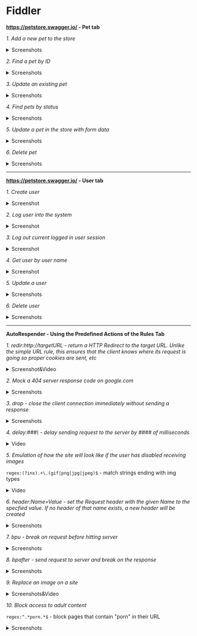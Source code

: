 # Fiddler

**https://petstore.swagger.io/ - Pet tab**

*1. Add a new pet to the store*

<details>
  <summary>Screenshots</summary>
  
  ![Fiddler](https://github.com/Meiliger/Fiddler/blob/main/Screenshots%20and%20Videos/Pet/Add%20a%20new%20pet%20-%20swagger.png)
  
  ![Fiddler](https://github.com/Meiliger/Fiddler/blob/main/Screenshots%20and%20Videos/Pet/Add%20parrot%20JSON.png)
</details>

*2. Find a pet by ID*

<details>
  <summary>Screenshots</summary>
  
  ![Fiddler](https://github.com/Meiliger/Fiddler/blob/main/Screenshots%20and%20Videos/Pet/Find%20pet%20-%20swagger.png)
  
  ![Fiddler](https://github.com/Meiliger/Fiddler/blob/main/Screenshots%20and%20Videos/Pet/Find%20pet%20-%20Fiddler.png)
</details>

*3. Update an existing pet*

<details>
  <summary>Screenshots</summary>
  
  ![Fiddler](https://github.com/Meiliger/Fiddler/blob/main/Screenshots%20and%20Videos/Pet/Update%20pet%20in%20swagger.png)
  
  ![Fiddler](https://github.com/Meiliger/Fiddler/blob/main/Screenshots%20and%20Videos/Pet/Update%20pet%20in%20fiddler.png)
</details>


*4. Find pets by status*

<details>
  <summary>Screenshots</summary>
  
  ![Fiddler](https://github.com/Meiliger/Fiddler/blob/main/Screenshots%20and%20Videos/Pet/Available%20in%20swagger.png)
  
  ![Fiddler](https://github.com/Meiliger/Fiddler/blob/main/Screenshots%20and%20Videos/Pet/Available%20-%20Fiddler.png)
</details>

*5. Update a pet in the store with form data*

<details>
  <summary>Screenshots</summary>
  
  ![Fiddler](https://github.com/Meiliger/Fiddler/blob/main/Screenshots%20and%20Videos/Pet/Update%20pet%20with%20form%20data%20-%20swagger.png)
  
  ![Fiddler](https://github.com/Meiliger/Fiddler/blob/main/Screenshots%20and%20Videos/Pet/Update%20pet%20with%20form%20data%20-%20Fiddler.png)
</details>

*6. Delete pet*

<details>
  <summary>Screenshots</summary>
  
  ![Fiddler](https://github.com/Meiliger/Fiddler/blob/main/Screenshots%20and%20Videos/Pet/Delete%20a%20pet%20in%20swagger.png)
  
  ![Fiddler](https://github.com/Meiliger/Fiddler/blob/main/Screenshots%20and%20Videos/Pet/Delete%20pet%20-%20Fiddler.png)
  
  ![Fiddler](https://github.com/Meiliger/Fiddler/blob/main/Screenshots%20and%20Videos/Pet/Get%20delete%20check.png)
</details>

***

**https://petstore.swagger.io/ - User tab**

*1. Create user*

<details>
  <summary>Screenshot</summary>
  
  ![Fiddler](https://github.com/Meiliger/Fiddler/blob/main/Screenshots%20and%20Videos/User/Create%20user.png)
</details>

*2. Log user into the system*

<details>
  <summary>Screenshot</summary>
  
  ![Fiddler](https://github.com/Meiliger/Fiddler/blob/main/Screenshots%20and%20Videos/User/Log%20in.png)
</details>

*3. Log out current logged in user session*

<details>
  <summary>Screenshot</summary>
  
  ![Fiddler](https://github.com/Meiliger/Fiddler/blob/main/Screenshots%20and%20Videos/User/Log%20out.png)
</details>

*4. Get user by user name*

<details>
  <summary>Screenshot</summary>
  
  ![Fiddler](https://github.com/Meiliger/Fiddler/blob/main/Screenshots%20and%20Videos/User/Get%20user%20by%20user%20name%201.png)
</details>

*5. Update a user*

<details>
  <summary>Screenshots</summary>
  
  ![Fiddler](https://github.com/Meiliger/Fiddler/blob/main/Screenshots%20and%20Videos/User/Updated%20user%20-%20Swagger.png)
  
  ![Fiddler](https://github.com/Meiliger/Fiddler/blob/main/Screenshots%20and%20Videos/User/Updated%20user%20-%20Fiddler.png)
  
  ![Fiddler](https://github.com/Meiliger/Fiddler/blob/main/Screenshots%20and%20Videos/User/Get%20user%20by%20user%20name%202.png)
</details>

*6. Delete user*

<details>
  <summary>Screenshots</summary>
  
  ![Fiddler](https://github.com/Meiliger/Fiddler/blob/main/Screenshots%20and%20Videos/User/Delete%20user.png)
  
  ![Fiddler](https://github.com/Meiliger/Fiddler/blob/main/Screenshots%20and%20Videos/User/Get%20user%20by%20user%20name%203.png)
</details>

***

**AutoRespender - Using the Predefined Actions of the Rules Tab**

*1. redir:http://targetURL - return a HTTP Redirect to the target URL. Unlike the simple URL rule, this ensures that the client knows where its request is going so proper cookies are sent, etc*

<details>
  <summary>Screenshot&Video</summary>
  
  ![Fiddler](https://github.com/Meiliger/Fiddler/blob/main/Screenshots%20and%20Videos/AutoRespender/Redirect.png)
  
  [![Fiddler](https://github.com/Meiliger/Fiddler/blob/main/Screenshots%20and%20Videos/Intro/Redirect%202.png)](https://drive.google.com/file/d/14_8q0qR81Ac0EZP0Nz6m5t2TbB5ssvVF/view?usp=share_link)
</details>

*2. Mock a 404 server response code on google.com*

<details>
  <summary>Screenshots</summary>
  
  ![Fiddler](https://github.com/Meiliger/Fiddler/blob/main/Screenshots%20and%20Videos/AutoRespender/404%201.png)
  
  ![Fiddler](https://github.com/Meiliger/Fiddler/blob/main/Screenshots%20and%20Videos/AutoRespender/404%202.png)
  
  ![Fiddler](https://github.com/Meiliger/Fiddler/blob/main/Screenshots%20and%20Videos/AutoRespender/404%203.png)
</details>

*3. drop - close the client connection immediately without sending a response*

<details>
  <summary>Screenshots</summary>
  
  ![Fiddler](https://github.com/Meiliger/Fiddler/blob/main/Screenshots%20and%20Videos/AutoRespender/dropped%201.png)
  
  ![Fiddler](https://github.com/Meiliger/Fiddler/blob/main/Screenshots%20and%20Videos/AutoRespender/dropped%202.png)
</details>

*4. delay:###\ - delay sending request to the server by #### of milliseconds*

<details>
  <summary>Video</summary>
  
  [![Fiddler](https://github.com/Meiliger/Fiddler/blob/main/Screenshots%20and%20Videos/Intro/Delay.png)](https://drive.google.com/file/d/1tUoOwTkT0vDoxw76zX3yGNPShs-2LbF0/view?usp=share_link)
</details>

*5. Emulation of how the site will look like if the user has disabled receiving images*

`regex:(?inx).+\.(gif|png|jpg|jpeg)$` - match strings ending with img types

<details>
  <summary>Video</summary>
  
  [![Fiddler](https://github.com/Meiliger/Fiddler/blob/main/Screenshots%20and%20Videos/Intro/Replace%20image.png)](https://drive.google.com/file/d/1zayco96z1n5PpawtxT4ZICB0eJIUt2O2/view?usp=share_link)
</details>

*6. header:Name=Value - set the Request header with the given Name to the specfied value. If no header of that name exists, a new header will be created*

<details>
  <summary>Screenshots</summary>
  
  ![Fiddler](https://github.com/Meiliger/Fiddler/blob/main/Screenshots%20and%20Videos/AutoRespender/add%20a%20header%201.png)
  
  ![Fiddler](https://github.com/Meiliger/Fiddler/blob/main/Screenshots%20and%20Videos/AutoRespender/add%20a%20header%202.png)
  
  ![Fiddler](https://github.com/Meiliger/Fiddler/blob/main/Screenshots%20and%20Videos/AutoRespender/change%20header%20on%20google%201.png)
  
  ![Fiddler](https://github.com/Meiliger/Fiddler/blob/main/Screenshots%20and%20Videos/AutoRespender/change%20header%20on%20google%202.png)
  
  [![Fiddler](https://github.com/Meiliger/Fiddler/blob/main/Screenshots%20and%20Videos/Intro/Change%20header%20on%20google%203.png)](https://drive.google.com/file/d/1P5QY69B_7g5ffh8bUG40GNu5BV-d_QtG/view?usp=share_link)
</details>

*7. bpu - break on request before hitting server*

<details>
  <summary>Screenshots</summary>
  
  ![Fiddler](https://github.com/Meiliger/Fiddler/blob/main/Screenshots%20and%20Videos/AutoRespender/petstoremain.png)
  
  ![Fiddler](https://github.com/Meiliger/Fiddler/blob/main/Screenshots%20and%20Videos/AutoRespender/bpu%201.png)
  
  ![Fiddler](https://github.com/Meiliger/Fiddler/blob/main/Screenshots%20and%20Videos/AutoRespender/bpu%202.png)
  
  ![Fiddler](https://github.com/Meiliger/Fiddler/blob/main/Screenshots%20and%20Videos/AutoRespender/bpu%203.png)
  
  ![Fiddler](https://github.com/Meiliger/Fiddler/blob/main/Screenshots%20and%20Videos/AutoRespender/bpu%204.png)
  
  ![Fiddler](https://github.com/Meiliger/Fiddler/blob/main/Screenshots%20and%20Videos/AutoRespender/bpu%205.png)
  
  ![Fiddler](https://github.com/Meiliger/Fiddler/blob/main/Screenshots%20and%20Videos/AutoRespender/bpu%206.png)
  
  ![Fiddler](https://github.com/Meiliger/Fiddler/blob/main/Screenshots%20and%20Videos/AutoRespender/bpu%207.png)
</details>

*8. bpafter - send request to server and break on the response*

<details>
  <summary>Screenshots</summary>
  
  ![Fiddler](https://github.com/Meiliger/Fiddler/blob/main/Screenshots%20and%20Videos/AutoRespender/bpafter%201.png)
  
  ![Fiddler](https://github.com/Meiliger/Fiddler/blob/main/Screenshots%20and%20Videos/AutoRespender/bpafter%202.png)
  
  ![Fiddler](https://github.com/Meiliger/Fiddler/blob/main/Screenshots%20and%20Videos/AutoRespender/bpafter%203.png)
</details>

*9. Replace an image on a site*

<details>
  <summary>Screenshots&Video</summary>
  
  ![Fiddler](https://github.com/Meiliger/Fiddler/blob/main/Screenshots%20and%20Videos/AutoRespender/replace%20image%201.png)
  
  ![Fiddler](https://github.com/Meiliger/Fiddler/blob/main/Screenshots%20and%20Videos/AutoRespender/replace%20image%202.png)
  
  ![Fiddler](https://github.com/Meiliger/Fiddler/blob/main/Screenshots%20and%20Videos/AutoRespender/replace%20image%203.png)
  
  [![Fiddler](https://github.com/Meiliger/Fiddler/blob/main/Screenshots%20and%20Videos/Intro/Replace%20image.png)](https://drive.google.com/file/d/18sHXlEyRkb7x1dGspKjiDj3-WjDUbhrb/view?usp=share_link)
</details>

*10. Block access to adult content*

`regex:^.*porn.*$` - block pages that contain "porn" in their URL

<details>
  <summary>Screenshots</summary>
  
  ![Fiddler](https://github.com/Meiliger/Fiddler/blob/main/Screenshots%20and%20Videos/AutoRespender/block%20pages%201.png)
  
  ![Fiddler](https://github.com/Meiliger/Fiddler/blob/main/Screenshots%20and%20Videos/AutoRespender/block%20pages%202.png)
</details>


